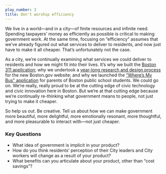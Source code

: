 ```yaml
---
play_number: 3
title: Don't worship efficiency
---
```


We live in a world—and in a city—of finite resources and infinite need. Spending taxpayers’ money as efficiently as possible is critical to making government work. At the same time, focusing on “efficiency” assumes that we’ve already figured out what services to deliver to residents, and now just have to make it all cheaper. That’s unfortunately not the case.

As a city, we’re continually examining what services we could deliver to residents and how we might fit into their lives. It’s why we built the [Boston 311 application](http://www.cityofboston.gov/doit/apps/311.asp); why we undertook a [year-long research and design process](http://next.boston.gov/updates/2016/7/20/whats-next) for the new Boston.gov website; and why we launched the [“Where’s My Bus” application](http://newurbanmechanics.org/project/wheres-my-school-bus/) for parents of Boston public school students. We could go on. We’re really, really proud to be at the cutting edge of civic technology and civic innovation here in Boston. But we’re at that cutting edge because we’re continually re-thinking what government means to people, not just trying to make it cheaper.

So help us out. Be creative. Tell us about how we can make government more beautiful, more delightful, more emotionally resonant, more thoughtful, and more pleasurable to interact with—not just cheaper.

### Key Questions
- What idea of government is implicit in your product?
- How do you think residents’ perception of their City leaders and City workers will change as a result of your product?
- What benefits can you articulate about your product, other than “cost savings”?
